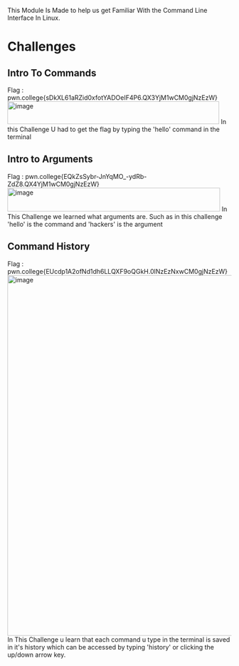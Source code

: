 This Module Is Made to help us get Familiar With the Command Line Interface In Linux.

# Challenges

## Intro To Commands
Flag : pwn.college{sDkXL61aRZid0xfotYADOeIF4P6.QX3YjM1wCM0gjNzEzW}
<img width="476" height="51" alt="image" src="https://github.com/user-attachments/assets/b263899f-b712-4bc8-a736-21daca8d93fc" />
In this Challenge U had to get the flag by typing the 'hello' command in the terminal

## Intro to Arguments
Flag : pwn.college{EQkZsSybr-JnYqMO_-ydRb-ZdZ8.QX4YjM1wCM0gjNzEzW}
<img width="478" height="53" alt="image" src="https://github.com/user-attachments/assets/23a33f76-5a17-487e-aaa8-fa7cd31c6bcc" />
In This Challenge we learned what arguments are. Such as in this challenge 'hello' is the command and 'hackers' is the argument

## Command History
Flag : pwn.college{EUcdp1A2ofNd1dh6LLQXF9oQGkH.0lNzEzNxwCM0gjNzEzW}
<img width="645" height="809" alt="image" src="https://github.com/user-attachments/assets/cfbcb73c-6fcc-4d88-9f24-cee6fbf62643" />
In This Challenge u learn that each command u type in the terminal is saved in it's history which can be accessed by typing 'history' or clicking the up/down arrow key.
